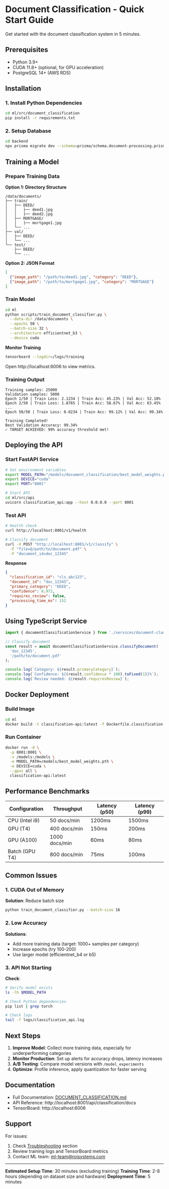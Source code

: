 # Document Classification - Quick Start Guide

Get started with the document classification system in 5 minutes.

## Prerequisites

- Python 3.9+
- CUDA 11.8+ (optional, for GPU acceleration)
- PostgreSQL 14+ (AWS RDS)

## Installation

### 1. Install Python Dependencies

```bash
cd ml/src/document_classification
pip install -r requirements.txt
```

### 2. Setup Database

```bash
cd backend
npx prisma migrate dev --schema=prisma/schema.document-processing.prisma
```

## Training a Model

### Prepare Training Data

**Option 1: Directory Structure**
```
/data/documents/
├── train/
│   ├── DEED/
│   │   ├── deed1.jpg
│   │   ├── deed2.jpg
│   ├── MORTGAGE/
│   │   ├── mortgage1.jpg
│   └── ...
├── val/
│   ├── DEED/
│   └── ...
└── test/
    ├── DEED/
    └── ...
```

**Option 2: JSON Format**
```json
[
  {"image_path": "/path/to/deed1.jpg", "category": "DEED"},
  {"image_path": "/path/to/mortgage1.jpg", "category": "MORTGAGE"}
]
```

### Train Model

```bash
cd ml
python scripts/train_document_classifier.py \
  --data-dir /data/documents \
  --epochs 50 \
  --batch-size 32 \
  --architecture efficientnet_b3 \
  --device cuda
```

**Monitor Training**
```bash
tensorboard --logdir=/logs/training
```

Open http://localhost:6006 to view metrics.

### Training Output

```
Training samples: 25000
Validation samples: 5000
Epoch 1/50 | Train Loss: 2.1234 | Train Acc: 45.23% | Val Acc: 52.10%
Epoch 2/50 | Train Loss: 1.8765 | Train Acc: 58.67% | Val Acc: 63.45%
...
Epoch 50/50 | Train Loss: 0.0234 | Train Acc: 99.12% | Val Acc: 99.34%

Training Completed!
Best Validation Accuracy: 99.34%
✓ TARGET ACHIEVED: 99% accuracy threshold met!
```

## Deploying the API

### Start FastAPI Service

```bash
# Set environment variables
export MODEL_PATH="/models/document_classification/best_model_weights.pth"
export DEVICE="cuda"
export PORT="8001"

# Start API
cd ml/src/api
uvicorn classification_api:app --host 0.0.0.0 --port 8001
```

### Test API

```bash
# Health check
curl http://localhost:8001/v1/health

# Classify document
curl -X POST "http://localhost:8001/v1/classify" \
  -F "file=@/path/to/document.pdf" \
  -F "document_id=doc_12345"
```

**Response**
```json
{
  "classification_id": "cls_abc123",
  "document_id": "doc_12345",
  "primary_category": "DEED",
  "confidence": 0.972,
  "requires_review": false,
  "processing_time_ms": 152
}
```

## Using TypeScript Service

```typescript
import { documentClassificationService } from './services/document-classification.service';

// Classify document
const result = await documentClassificationService.classifyDocument(
  'doc_12345',
  '/path/to/document.pdf'
);

console.log(`Category: ${result.primaryCategory}`);
console.log(`Confidence: ${(result.confidence * 100).toFixed(1)}%`);
console.log(`Review needed: ${result.requiresReview}`);
```

## Docker Deployment

### Build Image

```bash
cd ml
docker build -t classification-api:latest -f Dockerfile.classification .
```

### Run Container

```bash
docker run -d \
  -p 8001:8001 \
  -v /models:/models \
  -e MODEL_PATH=/models/best_model_weights.pth \
  -e DEVICE=cuda \
  --gpus all \
  classification-api:latest
```

## Performance Benchmarks

| Configuration | Throughput | Latency (p50) | Latency (p99) |
|--------------|------------|---------------|---------------|
| CPU (Intel i9) | 50 docs/min | 1200ms | 1500ms |
| GPU (T4) | 400 docs/min | 150ms | 200ms |
| GPU (A100) | 1000 docs/min | 60ms | 80ms |
| Batch (GPU T4) | 800 docs/min | 75ms | 100ms |

## Common Issues

### 1. CUDA Out of Memory

**Solution**: Reduce batch size
```bash
python train_document_classifier.py --batch-size 16
```

### 2. Low Accuracy

**Solutions**:
- Add more training data (target: 1000+ samples per category)
- Increase epochs (try 100-200)
- Use larger model (efficientnet_b4 or b5)

### 3. API Not Starting

**Check**:
```bash
# Verify model exists
ls -lh $MODEL_PATH

# Check Python dependencies
pip list | grep torch

# Check logs
tail -f logs/classification_api.log
```

## Next Steps

1. **Improve Model**: Collect more training data, especially for underperforming categories
2. **Monitor Production**: Set up alerts for accuracy drops, latency increases
3. **A/B Testing**: Compare model versions with `/model_experiments`
4. **Optimize**: Profile inference, apply quantization for faster serving

## Documentation

- Full Documentation: [DOCUMENT_CLASSIFICATION.md](./DOCUMENT_CLASSIFICATION.md)
- API Reference: http://localhost:8001/api/classification/docs
- TensorBoard: http://localhost:6006

## Support

For issues:
1. Check [Troubleshooting](./DOCUMENT_CLASSIFICATION.md#troubleshooting) section
2. Review training logs and TensorBoard metrics
3. Contact ML team: ml-team@roisystems.com

---

**Estimated Setup Time**: 30 minutes (excluding training)
**Training Time**: 2-8 hours (depending on dataset size and hardware)
**Deployment Time**: 5 minutes
